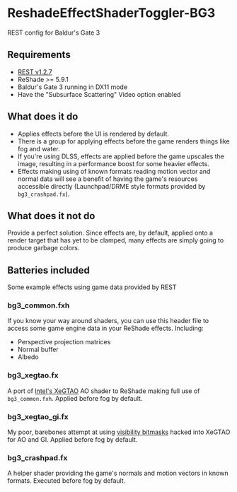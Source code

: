 # ReshadeEffectShaderToggler-BG3
REST config for Baldur's Gate 3

## Requirements
* [REST v1.2.7](https://github.com/4lex4nder/ReshadeEffectShaderToggler/releases/tag/v1.2.7)
* ReShade >= 5.9.1
* Baldur's Gate 3 running in DX11 mode
* Have the "Subsurface Scattering" Video option enabled

## What does it do
* Applies effects before the UI is rendered by default. 
* There is a group for applying effects before the game renders things like fog and water.
* If you're using DLSS, effects are applied before the game upscales the image, resulting in a performance boost for some heavier effects.
* Effects making using of known formats reading motion vector and normal data will see a benefit of having the game's resources accessible directly (Launchpad/DRME style formats provided by `bg3_crashpad.fx`).

## What does it not do
Provide a perfect solution. Since effects are, by default, applied onto a render target that has yet to be clamped, many effects are simply going to produce garbage colors.

## Batteries included
Some example effects using game data provided by REST

### bg3_common.fxh
If you know your way around shaders, you can use this header file to access some game engine data in your ReShade effects. Including:
* Perspective projection matrices
* Normal buffer
* Albedo

### bg3_xegtao.fx
A port of [Intel's XeGTAO](https://github.com/GameTechDev/XeGTAO) AO shader to ReShade making full use of `bg3_common.fxh`. Applied before fog by default.

### bg3_xegtao_gi.fx
My poor, barebones attempt at using [visibility bitmasks](https://arxiv.org/abs/2301.11376) hacked into XeGTAO for AO and GI.  Applied before fog by default.

### bg3_crashpad.fx
A helper shader providing the game's normals and motion vectors in known formats. Executed before fog by default.

